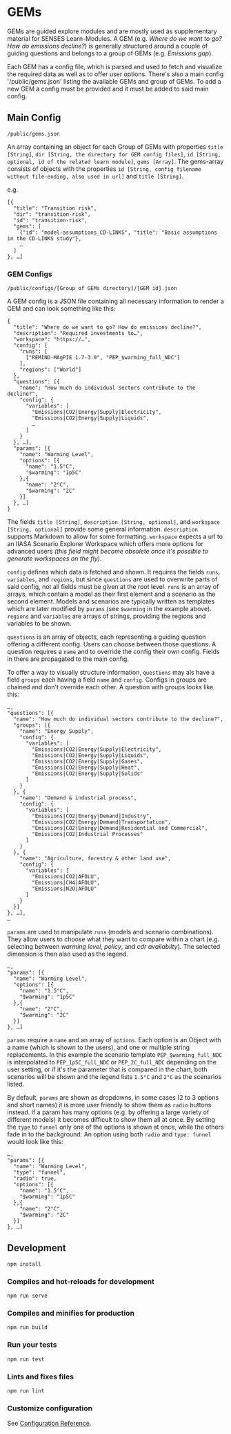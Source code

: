 # GEMs

GEMs are guided explore modules and are mostly used as supplementary material for SENSES Learn-Modules. A GEM (e.g. *Where do we want to go? How do emissions decline?*) is generally structured around a couple of guiding questions and belongs to a group of GEMs (e.g. *Emissions gap*).

Each GEM has a config file, which is parsed and used to fetch and visualize the required data as well as to offer user options. There's also a main config '/public/gems.json' listing the available GEMs and group of GEMs. To add a new GEM a config must be provided and it must be added to said main config.

## Main Config

`/public/gems.json`

An array containing an object for each Group of GEMs with properties `title [String]`, `dir [String, the directory for GEM config files]`, `id [String, optional, id of the related learn module]`, `gems [Array]`. The gems-array consists of objects with the properties `id [String, config filename without file-ending, also used in url]` and `title [String]`.

e.g.

```
[{
  "title": "Transition risk",
  "dir": "transition-risk",
  "id": "transition-risk",
  "gems": [
    {"id": "model-assumptions_CD-LINKS", "title": "Basic assumptions in the CD-LINKS study"},
    …
  ]
}, …]
```

### GEM Configs

`/public/configs/[Group of GEMs directory]/[GEM id].json`

A GEM config is a JSON file containing all necessary information to render a GEM and can look something like this:

```
{
  "title": "Where do we want to go? How do emissions decline?",
  "description": "Required investments to…",
  "workspace": "https://…",
  "config": {
    "runs": [
      ["REMIND-MAgPIE 1.7-3.0", "PEP_$warming_full_NDC"]
    ],
    "regions": ["World"]
  },
  "questions": [{
    "name": "How much do individual sectors contribute to the decline?",
    "config": {
      "variables": [
        "Emissions|CO2|Energy|Supply|Electricity",
        "Emissions|CO2|Energy|Supply|Liquids",
        …
      ]
    }
  }, …],
  "params": [{
    "name": "Warming Level",
    "options": [{
      "name": "1.5°C",
      "$warming": "1p5C"
    },{
      "name": "2°C",
      "$warming": "2C"
    }]
  }, …]
}
```

The fields `title [String]`, `description [String, optional]`, and `workspace [String, optional]` provide some general information. `description` supports Markdown to allow for some formatting. `workspace` expects a url to an IIASA Scenario Explorer Workspace which offers more options for advanced users *(this field might become obsolete once it's possible to generate workspaces on the fly)*.

`config` defines which data is fetched and shown. It requires the fields `runs`, `variables`, and `regions`, but since `questions` are used to overwrite parts of said config, not all fields must be given at the root level. `runs` is an array of arrays, which contain a model as their first element and a scenario as the second element. Models and scenarios are typically written as templates which are later modified by `params` (see `$warming` in the example above). `regions` and `variables` are arrays of strings, providing the regions and variables to be shown.

`questions` is an array of objects, each representing a guiding question offering a different config. Users can choose between those questions. A question requires a `name` and to override the config their own config. Fields in there are propagated to the main config.

To offer a way to visually structure information, `questions` may als have a field `groups` each having a field `name` and `config`. Configs in groups are chained and don't override each other. A question with groups looks like this:
```
…,
"questions": [{
  "name": "How much do individual sectors contribute to the decline?",
  "groups": [{
    "name": "Energy Supply",
    "config": {
      "variables": [
        "Emissions|CO2|Energy|Supply|Electricity",
        "Emissions|CO2|Energy|Supply|Liquids",
        "Emissions|CO2|Energy|Supply|Gases",
        "Emissions|CO2|Energy|Supply|Heat",
        "Emissions|CO2|Energy|Supply|Solids"
      ]
    }
  }, {
    "name": "Demand & industrial process",
    "config": {
      "variables": [
        "Emissions|CO2|Energy|Demand|Industry",
        "Emissions|CO2|Energy|Demand|Transportation",
        "Emissions|CO2|Energy|Demand|Residential and Commercial",
        "Emissions|CO2|Industrial Processes"
      ]
    }
  }, {
    "name": "Agriculture, forestry & other land use",
    "config": {
      "variables": [
        "Emissions|CO2|AFOLU",
        "Emissions|CH4|AFOLU",
        "Emissions|N2O|AFOLU"
      ]
    }
  }]
}, …],
…
```

`params` are used to manipulate `runs` (models and scenario combinations). They allow users to choose what they want to compare within a chart (e.g. selecting between *warming level*, *policy*, and *cdr availabilty*). The selected dimension is then also used as the legend.

```
…,
"params": [{
  "name": "Warming Level",
  "options": [{
    "name": "1.5°C",
    "$warming": "1p5C"
  },{
    "name": "2°C",
    "$warming": "2C"
  }]
}, …]
```

`params` require a `name` and an array of `options`. Each option is an Object with a name (which is shown to the users), and one or multiple string replacements. In this example the scenario template `PEP_$warming_full_NDC` is interpolated to `PEP_1p5C_full_NDC` or `PEP_2C_full_NDC` depending on the user setting, or if it's the parameter that is compared in the chart, both scenarios will be shown and the legend lists `1.5°C` and `2°C` as the scenarios listed.

By default, `params` are shown as dropdowns, in some cases (2 to 3 options and short names) it is more user friendly to show them as `radio` buttons instead. If a param has many options (e.g. by offering a large variety of different models) it becomes difficult to show them all at once. By setting the `type` to `funnel` only one of the options is shown at once, while the others fade in to the background. An option using both `radio` and `type: funnel` would look like this:

```
…,
"params": [{
  "name": "Warming Level",
  "type": "funnel",
  "radio": true,
  "options": [{
    "name": "1.5°C",
    "$warming": "1p5C"
  },{
    "name": "2°C",
    "$warming": "2C"
  }]
}, …]
```


## Development
```
npm install
```

### Compiles and hot-reloads for development
```
npm run serve
```

### Compiles and minifies for production
```
npm run build
```

### Run your tests
```
npm run test
```

### Lints and fixes files
```
npm run lint
```

### Customize configuration
See [Configuration Reference](https://cli.vuejs.org/config/).
